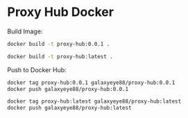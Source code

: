 # Proxy Hub Docker

Build Image:

```sh
docker build -t proxy-hub:0.0.1 .
```

```sh
docker build -t proxy-hub:latest .
```

Push to Docker Hub:

```sh
docker tag proxy-hub:0.0.1 galaxyeye88/proxy-hub:0.0.1
docker push galaxyeye88/proxy-hub:0.0.1
```

```sh
docker tag proxy-hub:latest galaxyeye88/proxy-hub:latest
docker push galaxyeye88/proxy-hub:latest
```

